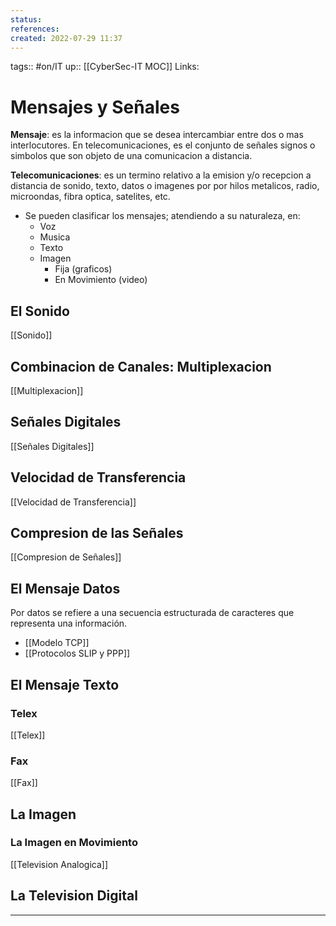 ```yaml
---
status:
references:
created: 2022-07-29 11:37
---
```

tags:: #on/IT 
up:: [[CyberSec-IT MOC]]
Links: 
# Mensajes y Señales 
**Mensaje**: es la informacion que se desea intercambiar entre dos o mas interlocutores. En telecomunicaciones, es el conjunto de señales signos o simbolos que son objeto de una comunicacion a distancia.

**Telecomunicaciones**: es un termino relativo a la emision y/o recepcion a distancia de sonido, texto, datos o imagenes por por hilos metalicos, radio, microondas, fibra optica, satelites, etc.

- Se pueden clasificar los mensajes; atendiendo a su naturaleza, en:
	- Voz
	- Musica
	- Texto
	- Imagen
		- Fija (graficos)
		- En Movimiento (video)

## El Sonido 
[[Sonido]]

## Combinacion de Canales: Multiplexacion
[[Multiplexacion]]

## Señales Digitales
[[Señales Digitales]]

## Velocidad de Transferencia
[[Velocidad de Transferencia]]

## Compresion de las Señales
[[Compresion de Señales]]

## El Mensaje Datos
Por datos se refiere a una secuencia estructurada de caracteres que representa una información.

- [[Modelo TCP]]
- [[Protocolos SLIP y PPP]]

## El Mensaje Texto
### Telex
[[Telex]]
### Fax
[[Fax]]

## La Imagen
### La Imagen en Movimiento
[[Television Analogica]]
## La Television Digital
___
